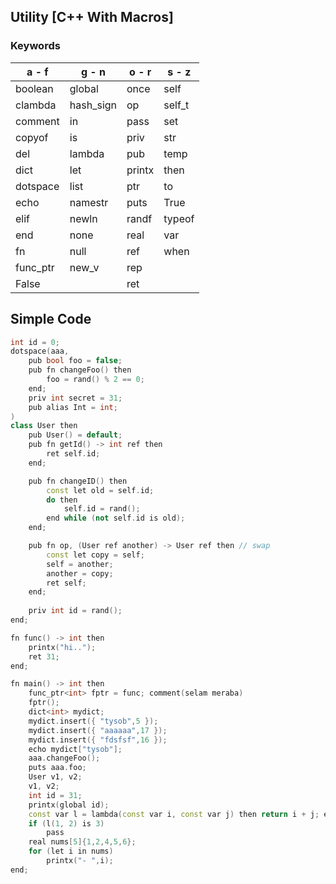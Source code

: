 ## Utility [C++ With Macros]
### Keywords
|   a - f  |   g - n   |  o - r |  s - z |
| -------- | --------- | ------ | ------ |
| boolean  | global    | once   | self   |
| clambda  | hash_sign | op     | self_t |
| comment  | in        | pass   | set    |
| copyof   | is        | priv   | str    |
| del      | lambda    | pub    | temp   |
| dict     | let       | printx | then   |
| dotspace | list      | ptr    | to     |
| echo     | namestr   | puts   | True   |
| elif     | newln     | randf  | typeof |
| end      | none      | real   | var    |
| fn       | null      | ref    | when   |
| func_ptr | new_v     | rep    |        |
| False    |           | ret    |        |
## Simple Code 
```cpp
int id = 0;
dotspace(aaa,
    pub bool foo = false;
    pub fn changeFoo() then
        foo = rand() % 2 == 0;
    end;
    priv int secret = 31;
    pub alias Int = int;
)
class User then
    pub User() = default;
    pub fn getId() -> int ref then
        ret self.id;
    end;

    pub fn changeID() then
        const let old = self.id;
        do then
            self.id = rand();
        end while (not self.id is old);
    end;

    pub fn op, (User ref another) -> User ref then // swap
        const let copy = self;
        self = another;
        another = copy;
        ret self;
    end;
    
    priv int id = rand();
end;

fn func() -> int then
    printx("hi..");
    ret 31;
end;

fn main() -> int then
    func_ptr<int> fptr = func; comment(selam meraba)
    fptr();
    dict<int> mydict;
    mydict.insert({ "tysob",5 });
    mydict.insert({ "aaaaaa",17 });
    mydict.insert({ "fdsfsf",16 });
    echo mydict["tysob"];
    aaa.changeFoo();
    puts aaa.foo;
    User v1, v2;
    v1, v2;
    int id = 31;
    printx(global id);
    const var l = lambda(const var i, const var j) then return i + j; end;
    if (l(1, 2) is 3)
        pass
    real nums[5]{1,2,4,5,6};
    for (let i in nums)
        printx("- ",i);
end;
```
